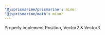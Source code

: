 ```yaml
---
'@jsprismarine/prismarine': minor
'@jsprismarine/math': minor
---
```


Properly implement Position, Vector2 & Vector3

